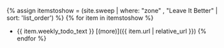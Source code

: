 {% assign itemstoshow = (site.sweep | where: "zone" , "Leave It Better" | sort: 'list_order') %}
{% for item in itemstoshow %}
* {{ item.weekly_todo_text }} [(more)]({{ item.url | relative_url }})
{% endfor %}
